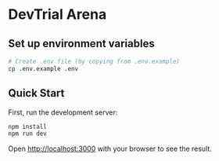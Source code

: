 # DevTrial Arena

## Set up environment variables

```bash
# Create .env file (by copying from .env.example)
cp .env.example .env
```

## Quick Start

First, run the development server:

```bash
npm install
npm run dev
```

Open [http://localhost:3000](http://localhost:3000) with your browser to see the result.
